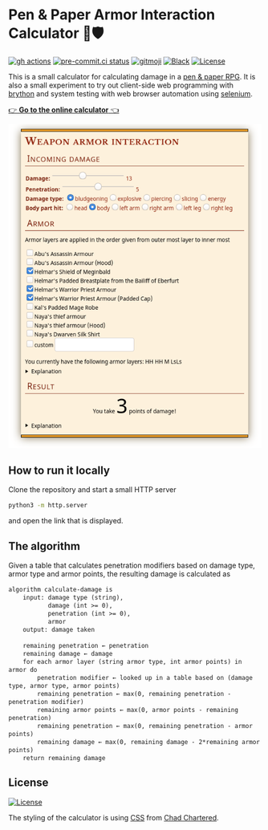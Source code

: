 # Pen & Paper Armor Interaction Calculator 🏹🛡️

[![gh actions](https://github.com/klieret/pp-armor-interaction/actions/workflows/test.yaml/badge.svg)](https://github.com/klieret/pp-armor-interaction/actions)
[![pre-commit.ci status](https://results.pre-commit.ci/badge/github/klieret/pp-armor-interaction/main.svg)](https://results.pre-commit.ci/latest/github/klieret/RandomFileTree/master)
[![gitmoji](https://img.shields.io/badge/gitmoji-%20😜%20😍-FFDD67.svg)](https://gitmoji.dev)
[![Black](https://img.shields.io/badge/code%20style-black-000000.svg)](https://github.com/python/black)
[![License](https://img.shields.io/github/license/klieret/pp-armor-interaction.svg)](https://github.com/klieret/pp-armor-interaction/blob/main/LICENSE.txt)

This is a small calculator for calculating damage in a
[pen & paper RPG](https://en.wikipedia.org/wiki/Tabletop_role-playing_game).
It is also a small experiment to try out client-side web programming with [brython](https://brython.info/) and
system testing with web browser automation using [selenium](https://www.selenium.dev/).

[👉 **Go to the online calculator** 👈](https://klieret.github.io/pp-armor-interaction/index.html)

[![screenshot](readme_assets/scrot.png)](https://klieret.github.io/pp-armor-interaction/index.html)

## How to run it locally

Clone the repository and start a small HTTP server

```bash
python3 -m http.server
```

and open the link that is displayed.

## The algorithm

Given a table that calculates penetration modifiers based on damage type,
armor type and armor points, the resulting damage is calculated as

```
algorithm calculate-damage is
    input: damage type (string),
           damage (int >= 0),
           penetration (int >= 0),
           armor
    output: damage taken

    remaining penetration ← penetration
    remaining damage ← damage
    for each armor layer (string armor type, int armor points) in armor do
        penetration modifier ← looked up in a table based on (damage type, armor type, armor points)
        remaining penetration ← max(0, remaining penetration - penetration modifier)
        remaining armor points ← max(0, armor points - remaining penetration)
        remaining penetration ← max(0, remaining penetration - armor points)
        remaining damage ← max(0, remaining damage - 2*remaining armor points)
    return remaining damage
```

## License

[![License](https://img.shields.io/github/license/klieret/pp-armor-interaction.svg)](https://github.com/klieret/pp-armor-interaction/blob/main/LICENSE.txt)

The styling of the calculator is using [CSS](https://codepen.io/retractedhack/pen/gPLpWe) from [Chad Chartered](https://codepen.io/retractedhack).
